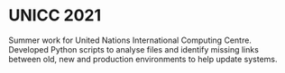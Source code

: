 # UNICC 2021

Summer work for United Nations International Computing Centre.
Developed Python scripts to analyse files and identify missing links between old, new and production environments to help update systems.
